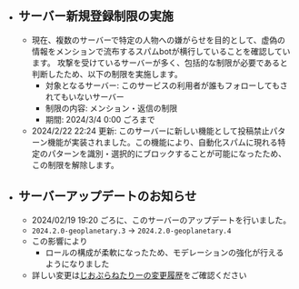 - ## サーバー新規登録制限の実施
	- 現在、複数のサーバーで特定の人物への嫌がらせを目的として、虚偽の情報をメンションで流布するスパムbotが横行していることを確認しています。
	  攻撃を受けているサーバーが多く、包括的な制限が必要であると判断したため、以下の制限を実施します。
		- 対象となるサーバー: このサービスの利用者が誰もフォローしてもされてもいないサーバー
		- 制限の内容: メンション・返信の制限
		- 期間: 2024/3/4 0:00 ごろまで
	- 2024/2/22 22:24 更新:
	  このサーバーに新しい機能として投稿禁止パターン機能が実装されました。この機能により、自動化スパムに現れる特定のパターンを識別・選択的にブロックすることが可能になったため、この制限を解除します。
- ## サーバーアップデートのお知らせ
	- 2024/02/19 19:20 ごろに、このサーバーのアップデートを行いました。
	- `2024.2.0-geoplanetary.3` -> `2024.2.0-geoplanetary.4`
	- この影響により
		- ロールの構成が柔軟になったため、モデレーションの強化が行えるようになりました
	- 詳しい変更は[じおぷらねたりーの変更履歴](https://github.com/zawa-ch/geoplanetary/blob/release/CHANGELOG.md)をご確認ください
